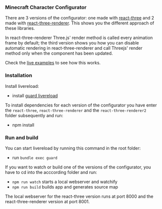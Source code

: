 ### Minecraft Character Configurator

There are 3 versions of the configurator: one made with [react-three](https://github.com/Izzimach/react-three) and 2 made with [react-three-renderer](https://github.com/toxicFork/react-three-renderer). This shows you the different approach of these libraries.

In react-three-renderer Three.js' render method is called every animation frame by default; the third version shows you how you can disable automatic rendering in react-three-renderer and call Threejs' render method only when the component has been updated.

Check the [live examples](http://data.tweedegolf.nl/minecraft/) to see how this works.

### Installation

Install livereload:

  - install [guard livereload](https://github.com/guard/guard-livereload)

To install dependencies for each version of the configurator you have enter the `react-three`, `react-three-renderer` and the `react-three-renderer2` folder subsequently and run:

  - npm install

### Run and build

You can start livereload by running this command in the root folder:

  - run `bundle exec guard`


If you want to watch or build one of the versions of the configurator, you have to cd into the acccording folder and run:

 - `npm run watch` starts a local webserver and watchify
 - `npm run build` builds app and generates source map

The local webserver for the react-three version runs at port 8000 and the react-three-renderer version at port 8001.
